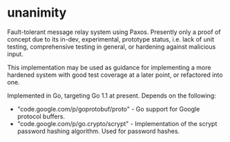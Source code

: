 unanimity
=========

Fault-tolerant message relay system using Paxos. Presently only a proof of concept due to its in-dev, experimental, prototype status, i.e. lack of unit testing, comprehensive testing in general, or hardening against malicious input.

This implementation may be used as guidance for implementing a more hardened system with good test coverage at a later point, or refactored into one.

Implemented in Go, targeting Go 1.1 at present. Depends on the following:

* "code.google.com/p/goprotobuf/proto" - Go support for Google protocol buffers.
* "code.google.com/p/go.crypto/scrypt" - Implementation of the scrypt password hashing algorithm. Used for password hashes.
